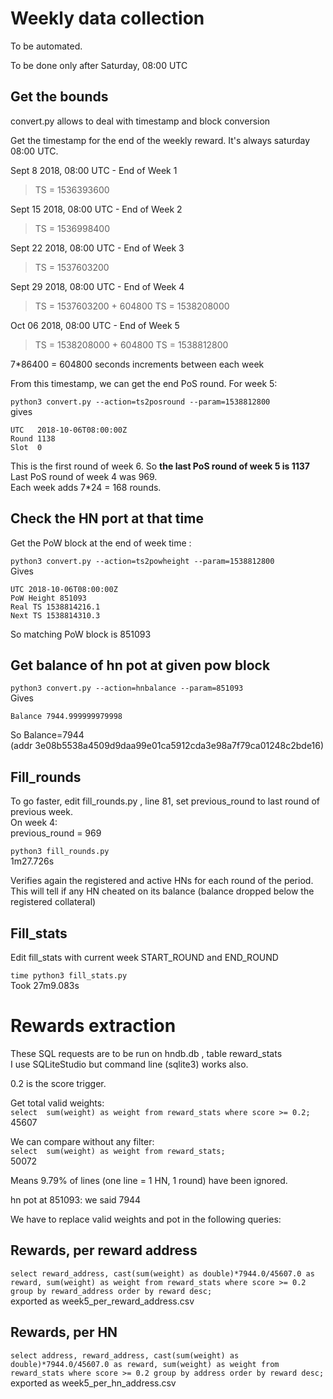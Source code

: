 # Weekly data collection

To be automated.

To be done only after Saturday, 08:00 UTC


## Get the bounds

convert.py allows to deal with timestamp and block conversion

Get the timestamp for the end of the weekly reward. It's always saturday 08:00 UTC.

Sept 8 2018, 08:00 UTC - End of Week 1
> TS = 1536393600

Sept 15 2018, 08:00 UTC - End of Week 2
> TS = 1536998400

Sept 22 2018, 08:00 UTC - End of Week 3
> TS = 1537603200

Sept 29 2018, 08:00 UTC - End of Week 4
> TS = 1537603200 + 604800
> TS = 1538208000

Oct 06 2018, 08:00 UTC - End of Week 5
> TS = 1538208000 + 604800
> TS = 1538812800

7*86400 = 604800 seconds increments between each week

From this timestamp, we can get the end PoS round. For week 5:

`python3 convert.py --action=ts2posround --param=1538812800`  
gives 
```
UTC   2018-10-06T08:00:00Z
Round 1138
Slot  0
```
This is the first round of week 6. So **the last PoS round of week 5 is 1137**  
Last PoS round of week 4 was 969.  
Each week adds 7*24 = 168 rounds.

## Check the HN port at that time

Get the PoW block at the end of week time :

`python3 convert.py --action=ts2powheight --param=1538812800`  
Gives
```
UTC 2018-10-06T08:00:00Z
PoW Height 851093
Real TS 1538814216.1
Next TS 1538814310.3

```

So matching PoW block is 851093

## Get balance of hn pot at given pow block

`python3 convert.py --action=hnbalance --param=851093`  
Gives
```
Balance 7944.999999979998
```

So Balance=7944  
(addr  3e08b5538a4509d9daa99e01ca5912cda3e98a7f79ca01248c2bde16)


## Fill_rounds

To go faster, edit fill_rounds.py , line 81, set previous_round to last round of previous week.   
On week 4:  
previous_round = 969 

`python3 fill_rounds.py`  
1m27.726s

Verifies again the registered and active HNs for each round of the period.    
This will tell if any HN cheated on its balance (balance dropped below the registered collateral)


## Fill_stats

Edit fill_stats with current week START_ROUND and END_ROUND

`time python3 fill_stats.py`  
Took 27m9.083s

# Rewards extraction

These SQL requests are to be run on hndb.db , table reward_stats  
I use SQLiteStudio but command line (sqlite3) works also.

0.2 is the score trigger.

Get total valid weights:  
`select  sum(weight) as weight from reward_stats where score >= 0.2;`  
45607  

We can compare without any filter:  
`select  sum(weight) as weight from reward_stats;`  
50072  

Means 9.79% of lines (one line = 1 HN, 1 round) have been ignored.  

hn pot at 851093: we said 7944

We have to replace valid weights and pot in the following queries:

## Rewards, per reward address  
`select reward_address, cast(sum(weight) as double)*7944.0/45607.0 as reward, sum(weight) as weight from reward_stats where score >= 0.2 group by reward_address order by reward desc;`  
exported as week5_per_reward_address.csv

## Rewards, per HN
`select address, reward_address, cast(sum(weight) as double)*7944.0/45607.0 as reward, sum(weight) as weight from reward_stats where score >= 0.2 group by address order by reward desc;`
exported as week5_per_hn_address.csv
